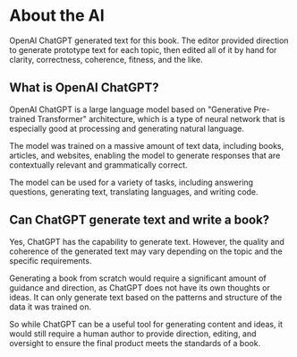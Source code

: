 <!--
source: gpt-3 + jph editing
tags: meta
-->

# About the AI

OpenAI ChatGPT generated text for this book. The editor provided direction to generate prototype text for each topic, then edited all of it by hand for clarity, correctness, coherence, fitness, and the like.


## What is OpenAI ChatGPT?

OpenAI ChatGPT is a large language model based on "Generative Pre-trained Transformer" architecture, which is a type of neural network that is especially good at processing and generating natural language.

The model was trained on a massive amount of text data, including books, articles, and websites, enabling the model to generate responses that are contextually relevant and grammatically correct.

The model can be used for a variety of tasks, including answering questions, generating text, translating languages, and writing code.


## Can ChatGPT generate text and write a book?

Yes, ChatGPT has the capability to generate text. However, the quality and coherence of the generated text may vary depending on the topic and the specific requirements.

Generating a book from scratch would require a significant amount of guidance and direction, as ChatGPT does not have its own thoughts or ideas. It can only generate text based on the patterns and structure of the data it was trained on.

So while ChatGPT can be a useful tool for generating content and ideas, it would still require a human author to provide direction, editing, and oversight to ensure the final product meets the standards of a book.
